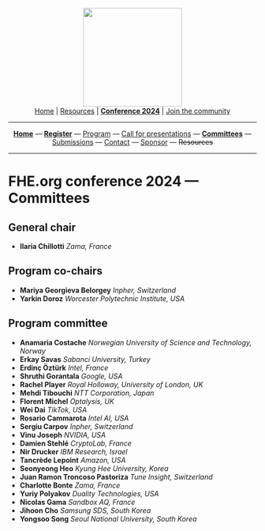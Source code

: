 <!-- Main header navigation -->
<p align="center">
  <img width="200" src="https://user-images.githubusercontent.com/5758427/180978488-db825482-5a58-4c7c-9589-c494a6f0be04.png"><br/>
  <a href="https://fhe-org.github.io">Home</a> | <a href="https://fhe-org.github.io/resources">Resources</a> | <b><a href="https://fhe-org.github.io/conferences/conference-2024/">Conference 2024</a></b> | <a href="https://fhe-org.github.io/community">Join the community</a>
</p>
<hr/>
<!-- /Main header navigation -->

<!-- Header conference 2024 links -->
<p align="center">
  <a href="https://fhe-org.github.io/conferences/conference-2024/"><b>Home</b></a>
  —
  <a href="https://lu.ma/fhe-org-conference-2024-tickets"><b>Register</b></a>
  —
  <a href="https://fhe-org.github.io/conferences/conference-2024/program">Program</a>
  —
  <a href="https://fhe-org.github.io/conferences/conference-2024/call-for-presentations">Call for presentations</a>
  —
  <a href="https://fhe-org.github.io/conferences/conference-2024/committees"><b>Committees</b></a>
  —
  <a href="https://easychair.org/conferences/?conf=fheorg2024" target="_blank">Submissions</a>
  —
  <a href="https://fhe-org.github.io/conferences/conference-2024/contact">Contact</a>
  —
  <a href="https://fhe-org.github.io/conferences/conference-2024/sponsor">Sponsor</a>
  —
  <strike>Resources</strike>
</p>
<hr/>
<!-- /Header conference 2024 links -->



# FHE.org conference 2024 — Committees

## General chair
- **Ilaria Chillotti** *Zama, France*

## Program co-chairs
- **Mariya Georgieva Belorgey** *Inpher, Switzerland*
- **Yarkin Doroz** *Worcester Polytechnic Institute, USA*


## Program committee
- **Anamaria Costache** *Norwegian University of Science and Technology, Norway*
- **Erkay Savas** *Sabanci University, Turkey*
- **Erdinç Öztürk** *Intel, France*
- **Shruthi Gorantala** *Google, USA*
- **Rachel Player** *Royal Holloway, University of London, UK*
- **Mehdi Tibouchi** *NTT Corporation, Japan*
- **Florent Michel** *Optalysis, UK*
- **Wei Dai** *TikTok, USA*
- **Rosario Cammarota** *Intel AI, USA*
- **Sergiu Carpov** *Inpher, Switzerland*
- **Vinu Joseph** *NVIDIA, USA*
- **Damien Stehlé** *CryptoLab, France*
- **Nir Drucker** *IBM Research, Israel*
- **Tancrède Lepoint** *Amazon, USA*
- **Seonyeong Heo** *Kyung Hee University, Korea*
- **Juan Ramon Troncoso Pastoriza** *Tune Insight, Switzerland*
- **Charlotte Bonte** *Zama, France*
- **Yuriy Polyakov** *Duality Technologies, USA*
- **Nicolas Gama** *Sandbox AQ, France*
- **Jihoon Cho** *Samsung SDS, South Korea*
- **Yongsoo Song** *Seoul National University, South Korea*

